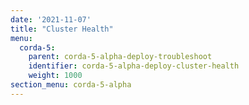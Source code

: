```yaml
---
date: '2021-11-07'
title: "Cluster Health"
menu:
  corda-5:
    parent: corda-5-alpha-deploy-troubleshoot
    identifier: corda-5-alpha-deploy-cluster-health
    weight: 1000
section_menu: corda-5-alpha
---
```

<!-- https://r3-cev.atlassian.net/browse/DOC-4187-->
